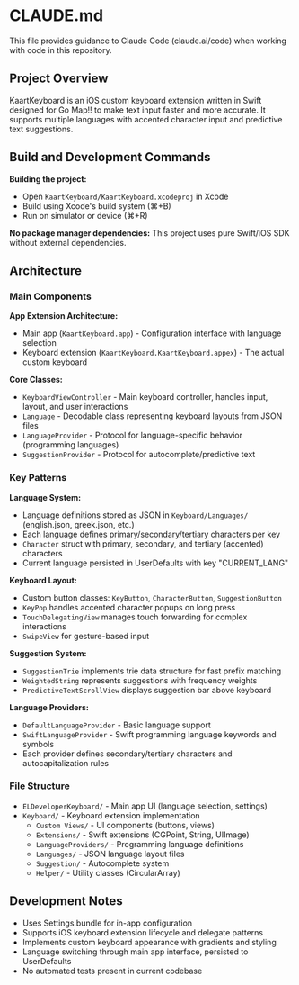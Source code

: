 # CLAUDE.md

This file provides guidance to Claude Code (claude.ai/code) when working with code in this repository.

## Project Overview

KaartKeyboard is an iOS custom keyboard extension written in Swift designed for Go Map!! to make text input faster and more accurate. It supports multiple languages with accented character input and predictive text suggestions.

## Build and Development Commands

**Building the project:**
- Open `KaartKeyboard/KaartKeyboard.xcodeproj` in Xcode
- Build using Xcode's build system (⌘+B)
- Run on simulator or device (⌘+R)

**No package manager dependencies:** This project uses pure Swift/iOS SDK without external dependencies.



## Architecture

### Main Components

**App Extension Architecture:**
- Main app (`KaartKeyboard.app`) - Configuration interface with language selection
- Keyboard extension (`KaartKeyboard.KaartKeyboard.appex`) - The actual custom keyboard

**Core Classes:**
- `KeyboardViewController` - Main keyboard controller, handles input, layout, and user interactions
- `Language` - Decodable class representing keyboard layouts from JSON files
- `LanguageProvider` - Protocol for language-specific behavior (programming languages)
- `SuggestionProvider` - Protocol for autocomplete/predictive text

### Key Patterns

**Language System:**
- Language definitions stored as JSON in `Keyboard/Languages/` (english.json, greek.json, etc.)
- Each language defines primary/secondary/tertiary characters per key
- `Character` struct with primary, secondary, and tertiary (accented) characters
- Current language persisted in UserDefaults with key "CURRENT_LANG"

**Keyboard Layout:**
- Custom button classes: `KeyButton`, `CharacterButton`, `SuggestionButton`
- `KeyPop` handles accented character popups on long press
- `TouchDelegatingView` manages touch forwarding for complex interactions
- `SwipeView` for gesture-based input

**Suggestion System:**
- `SuggestionTrie` implements trie data structure for fast prefix matching
- `WeightedString` represents suggestions with frequency weights
- `PredictiveTextScrollView` displays suggestion bar above keyboard

**Language Providers:**
- `DefaultLanguageProvider` - Basic language support
- `SwiftLanguageProvider` - Swift programming language keywords and symbols
- Each provider defines secondary/tertiary characters and autocapitalization rules

### File Structure

- `ELDeveloperKeyboard/` - Main app UI (language selection, settings)
- `Keyboard/` - Keyboard extension implementation
  - `Custom Views/` - UI components (buttons, views)
  - `Extensions/` - Swift extensions (CGPoint, String, UIImage)
  - `LanguageProviders/` - Programming language definitions
  - `Languages/` - JSON language layout files
  - `Suggestion/` - Autocomplete system
  - `Helper/` - Utility classes (CircularArray)

## Development Notes

- Uses Settings.bundle for in-app configuration
- Supports iOS keyboard extension lifecycle and delegate patterns
- Implements custom keyboard appearance with gradients and styling
- Language switching through main app interface, persisted to UserDefaults
- No automated tests present in current codebase